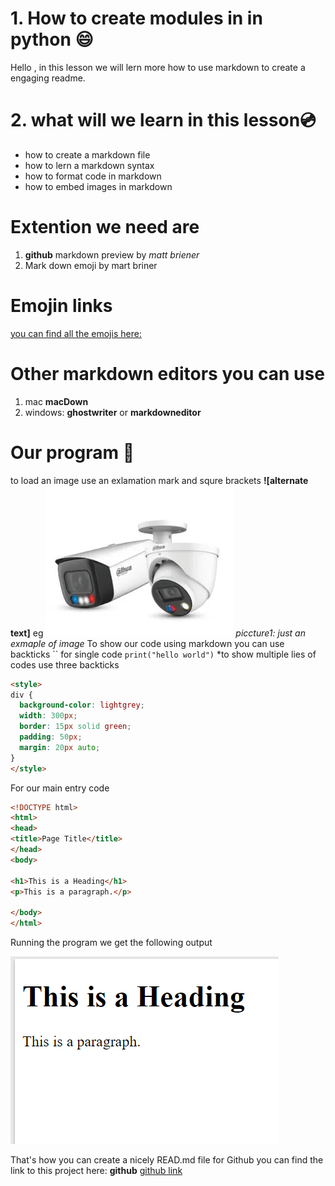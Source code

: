# 1. How to create modules in in python :smile:
Hello , in this lesson we will lern more how to use markdown to create a engaging readme.
# 2. what will we learn in this lesson:cd:

- how to create a markdown file 
- how to lern a markdown syntax
- how to format code in markdown 
- how to embed images in markdown 
# Extention we need are 
1. **github** markdown preview by *matt briener*
2. Mark down emoji by mart briner
# Emojin  links
[you can find all the emojis here:](https:www.webfx.com/tools/emoji-cheat-sheet)

# Other markdown editors you can use 
1. mac **macDown**
2. windows: **ghostwriter** or **markdowneditor**
# Our program :ghost:
 to load an image use an exlamation mark and squre brackets **![alternate text]**
 eg  ![cctv image](./assets/dome.webp)
 *piccture1: just an exmaple of image*
 To show our code using markdown you can use backticks `` for single code 
    `print("hello world")`
    *to show multiple lies of codes use three backticks 

```html
<style>
div {
  background-color: lightgrey;
  width: 300px;
  border: 15px solid green;
  padding: 50px;
  margin: 20px auto;
}
</style>
```
For  our main entry code 
```html
<!DOCTYPE html>
<html>
<head>
<title>Page Title</title>
</head>
<body>

<h1>This is a Heading</h1>
<p>This is a paragraph.</p>

</body>
</html>
```
Running the program we get the following output 

![sample image shawing the output of the file ](./assets/image.png)


That's how you can create a nicely READ.md file for Github you can find the link to this project here:
**github** [github link](https://github.com/kimtechnos/README.md-file.git)